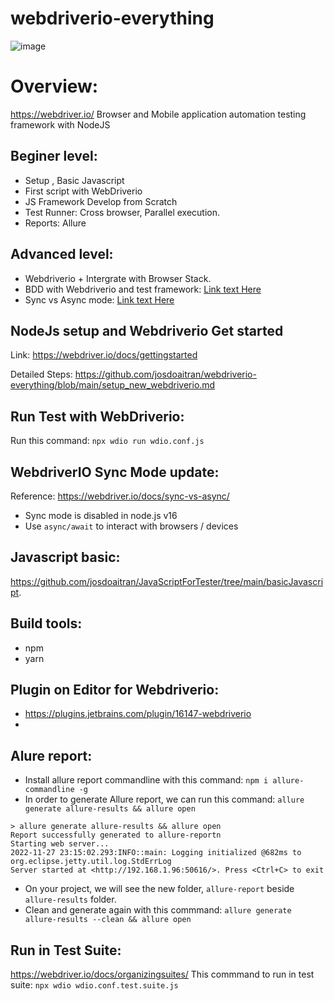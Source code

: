 # webdriverio-everything
![image](https://user-images.githubusercontent.com/17884068/147403460-8a51e402-c8b9-46a1-a217-313c58901d1a.png)

# Overview:
https://webdriver.io/
Browser and Mobile application automation testing framework with NodeJS

## Beginer level:

- Setup , Basic Javascript
- First script with WebDriverio
- JS Framework Develop from Scratch
- Test Runner: Cross browser, Parallel execution.
- Reports: Allure


## Advanced level:

- Webdriverio + Intergrate with Browser Stack.
- BDD with Webdriverio and test framework: [Link text Here](https://webdriver.io/docs/frameworks/)
- Sync vs Async mode: [Link text Here](https://webdriver.io/docs/sync-vs-async/)


## NodeJs setup and Webdriverio Get started
Link: https://webdriver.io/docs/gettingstarted

Detailed Steps: https://github.com/josdoaitran/webdriverio-everything/blob/main/setup_new_webdriverio.md


## Run Test with WebDriverio:
Run this command: `npx wdio run wdio.conf.js`

## WebdriverIO Sync Mode update:
Reference: https://webdriver.io/docs/sync-vs-async/
- Sync mode is disabled in node.js v16
- Use `async/await` to interact with browsers / devices


## Javascript basic:
https://github.com/josdoaitran/JavaScriptForTester/tree/main/basicJavascript.


## Build tools:
- npm
- yarn

## Plugin on Editor for Webdriverio:
- https://plugins.jetbrains.com/plugin/16147-webdriverio
- 

## Alure report:
- Install allure report commandline with this command: `npm i allure-commandline -g`
- In order to generate Allure report, we can run this command: `allure generate allure-results && allure open`
```
> allure generate allure-results && allure open
Report successfully generated to allure-reportn
Starting web server...
2022-11-27 23:15:02.293:INFO::main: Logging initialized @682ms to org.eclipse.jetty.util.log.StdErrLog
Server started at <http://192.168.1.96:50616/>. Press <Ctrl+C> to exit

```
- On your project, we will see the new folder, `allure-report` beside `allure-results` folder.
- Clean and generate again with this commmand: `allure generate allure-results --clean && allure open`

## Run in Test Suite:
https://webdriver.io/docs/organizingsuites/
This commmand to run in test suite: `npx wdio wdio.conf.test.suite.js`